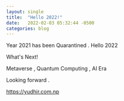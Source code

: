 ```yaml
---
layout: single
title:  "Hello 2022!"
date:   2022-02-03 05:32:44 -0500
categories: blog
---
```


Year 2021 has been Quarantined . 
Hello 2022

What's Next!

Metaverse , Quantum Computing , AI Era 

Looking forward . 

https://yudhir.com.np
